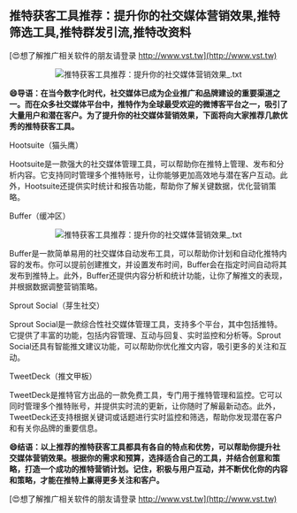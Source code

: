 ## **推特获客工具推荐：提升你的社交媒体营销效果,推特筛选工具,推特群发引流,推特改资料**

[😍想了解推广相关软件的朋友请登录 http://www.vst.tw](http://www.vst.tw)

 <center><img src="https://vst.tw/MP4/tuiguang/png/8.png" alt="推特获客工具推荐：提升你的社交媒体营销效果_.txt"></center>

**😄导语：在当今数字化时代，社交媒体已成为企业推广和品牌建设的重要渠道之一。而在众多社交媒体平台中，推特作为全球最受欢迎的微博客平台之一，吸引了大量用户和潜在客户。为了提升你的社交媒体营销效果，下面将向大家推荐几款优秀的推特获客工具。**

Hootsuite（猫头鹰）

Hootsuite是一款强大的社交媒体管理工具，可以帮助你在推特上管理、发布和分析内容。它支持同时管理多个推特账号，让你能够更加高效地与潜在客户互动。此外，Hootsuite还提供实时统计和报告功能，帮助你了解关键数据，优化营销策略。

Buffer（缓冲区）

 <center><img src="https://vst.tw/MP4/tuiguang/png/7.png" alt="推特获客工具推荐：提升你的社交媒体营销效果_.txt"></center>

Buffer是一款简单易用的社交媒体自动发布工具，可以帮助你计划和自动化推特内容的发布。你可以提前创建推文，并设置发布时间，Buffer会在指定时间自动将其发布到推特上。此外，Buffer还提供内容分析和统计功能，让你了解推文的表现，并根据数据调整营销策略。

Sprout Social（芽生社交）

Sprout Social是一款综合性社交媒体管理工具，支持多个平台，其中包括推特。它提供了丰富的功能，包括内容管理、互动与回复、实时监控和分析等。Sprout Social还具有智能推文建议功能，可以帮助你优化推文内容，吸引更多的关注和互动。

TweetDeck（推文甲板）

TweetDeck是推特官方出品的一款免费工具，专门用于推特管理和监控。它可以同时管理多个推特账号，并提供实时流的更新，让你随时了解最新动态。此外，TweetDeck还支持根据关键词或话题进行实时监控和筛选，帮助你发现潜在客户和有关你品牌的重要信息。

**😄结语：以上推荐的推特获客工具都具有各自的特点和优势，可以帮助你提升社交媒体营销效果。根据你的需求和预算，选择适合自己的工具，并结合创意和策略，打造一个成功的推特营销计划。记住，积极与用户互动，并不断优化你的内容和策略，才能在推特上赢得更多关注和客户。**

[😍想了解推广相关软件的朋友请登录 http://www.vst.tw](http://www.vst.tw)



